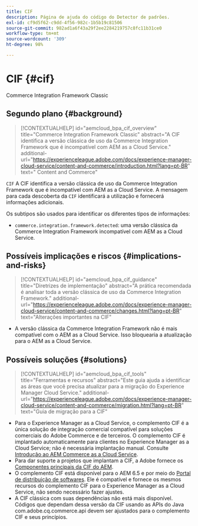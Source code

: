 ```yaml
---
title: CIF
description: Página de ajuda do código do Detector de padrões.
exl-id: cf9d5f62-c9dd-4f56-982c-1b5b19c81506
source-git-commit: 982ad1a6f43a29f2ee2284219757c8fc11b31ce0
workflow-type: tm+mt
source-wordcount: '309'
ht-degree: 98%

---
```


# CIF {#cif}

Commerce Integration Framework Classic

## Segundo plano {#background}

>[!CONTEXTUALHELP]
>id="aemcloud_bpa_cif_overview"
>title="Commerce Integration Framework Classic"
>abstract="A CIF identifica a versão clássica de uso da Commerce Integration Framework que é incompatível com AEM as a Cloud Service."
>additional-url="https://experienceleague.adobe.com/docs/experience-manager-cloud-service/content-and-commerce/introduction.html?lang=pt-BR" text=" Content and Commerce"

`CIF` A CIF identifica a versão clássica de uso da Commerce Integration Framework que é incompatível com AEM as a Cloud Service. A mensagem para cada descoberta da `CIF` identificará a utilização e fornecerá informações adicionais.

Os subtipos são usados para identificar os diferentes tipos de informações:

* `commerce.integration.framework.detected`: uma versão clássica da Commerce Integration Framework incompatível com AEM as a Cloud Service.


## Possíveis implicações e riscos {#implications-and-risks}

>[!CONTEXTUALHELP]
>id="aemcloud_bpa_cif_guidance"
>title="Diretrizes de implementação"
>abstract="A prática recomendada é analisar toda a versão clássica de uso da Commerce Integration Framework."
>additional-url="https://experienceleague.adobe.com/docs/experience-manager-cloud-service/content-and-commerce/changes.html?lang=pt-BR" text="Alterações importantes na CIF"

* A versão clássica da Commerce Integration Framework não é mais compatível com o AEM as a Cloud Service. Isso bloquearia a atualização para o AEM as a Cloud Service.

## Possíveis soluções {#solutions}

>[!CONTEXTUALHELP]
>id="aemcloud_bpa_cif_tools"
>title="Ferramentas e recursos"
>abstract="Este guia ajuda a identificar as áreas que você precisa atualizar para a migração do Experience Manager Cloud Service."
>additional-url="https://experienceleague.adobe.com/docs/experience-manager-cloud-service/content-and-commerce/migration.html?lang=pt-BR" text="Guia de migração para a CIF"

* Para o Experience Manager as a Cloud Service, o complemento CIF é a única solução de integração comercial compatível para soluções comerciais do Adobe Commerce e de terceiros. O complemento CIF é implantado automaticamente para clientes no Experience Manager as a Cloud Service; não é necessária implantação manual. Consulte [Introdução ao AEM Commerce as a Cloud Service](https://experienceleague.adobe.com/docs/experience-manager-cloud-service/content-and-commerce/storefront/getting-started.html?lang=pt-BR).
* Para dar suporte a projetos que implantam a CIF, a Adobe fornece os [Componentes principais da CIF do AEM](https://github.com/adobe/aem-core-cif-components).
* O complemento CIF está disponível para o AEM 6.5 e por meio do [Portal de distribuição de softwares](https://experience.adobe.com/#/downloads/content/software-distribution/br/aem.html). Ele é compatível e fornece os mesmos recursos do complemento CIF para o Experience Manager as a Cloud Service, não sendo necessário fazer ajustes.
* A CIF clássica com suas dependências não está mais disponível. Códigos que dependam dessa versão da CIF usando as APIs do Java com.adobe.cq.commerce.api devem ser ajustados para o complemento CIF e seus princípios.
